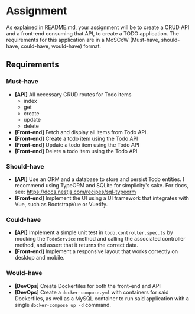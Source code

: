# Assignment

As explained in README.md, your assignment will be to create a CRUD API and a front-end consuming that API, to create a TODO application. The requirements for this application are in a MoSCoW (Must-have, should-have, could-have, would-have) format.

## Requirements

### Must-have

* **[API]** All necessary CRUD routes for Todo items
    * index
    * get
    * create
    * update
    * delete
* **[Front-end]** Fetch and display all items from Todo API.
* **[Front-end]** Create a todo item using the Todo API
* **[Front-end]** Update a todo item using the Todo API
* **[Front-end]** Delete a todo item using the Todo API

### Should-have
* **[API]** Use an ORM and a database to store and persist Todo entities. I recommend using TypeORM and SQLite for simplicity's sake. For docs, see: https://docs.nestjs.com/recipes/sql-typeorm
* **[Front-end]** Implement the UI using a UI framework that integrates with Vue, such as BootstrapVue or Vuetify.


### Could-have
* **[API]** Implement a simple unit test in `todo.controller.spec.ts` by mocking the `TodoService` method and calling the associated controller method, and assert that it returns the correct data.
* **[Front-end]** Implement a responsive layout that works correctly on desktop and mobile.

### Would-have
* **[DevOps]** Create Dockerfiles for both the front-end and API
* **[DevOps]** Create a `docker-compose.yml` with containers for said Dockerfiles, as well as a MySQL container to run said application with a single `docker-compose up -d` command.